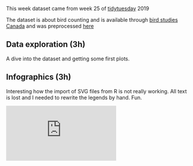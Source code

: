 This week dataset came from week 25 of [tidytuesday](https://github.com/rfordatascience/tidytuesday/tree/master/data/2019/2019-06-18) 2019

The dataset is about bird counting and is available through [bird studies Canada](https://www.birdscanada.org/index.jsp) 
and was preprocessed [here](https://sharleenw.rbind.io/post/hamilton_cbc_part_1/hamilton-christmas-bird-count-part-1/)


## Data exploration (3h)
A dive into the dataset and getting some first plots.

## Infographics (3h)
Interesting how the import of SVG files from R is not really working. All text is lost and I needed to rewrite the legends by hand. Fun.

![alt text](https://github.com/aponsero/Rvisualisations_tidytuesday/blob/master/week25_19/infographics/infographic_week25_19.pdf)
